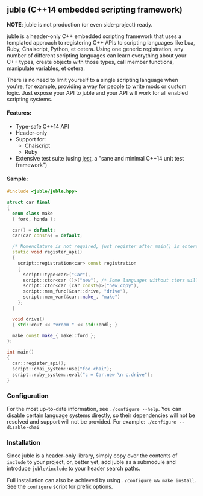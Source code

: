 juble (C++14 embedded scripting framework)
---

**NOTE**: juble is not production (or even side-project) ready.

juble is a header-only C++ embedded scripting framework that uses a templated approach to registering C++ APIs to scripting languages like Lua, Ruby, Chaiscript, Python, et cetera. Using one generic registration, any number of different scripting languages can learn everything about your C++ types, create objects with those types, call member functions, manipulate variables, et cetera.

There is no need to limit yourself to a single scripting language when you're, for example, providing a way for people to write mods or custom logic. Just expose your API to juble and your API will work for all enabled scripting systems.

#### Features:
  * Type-safe C++14 API
  * Header-only
  * Support for:
    * Chaiscript
    * Ruby
  * Extensive test suite (using [jest](https://github.com/jeaye/jest), a "sane and minimal C++14 unit test framework")

#### Sample:
```cpp
#include <juble/juble.hpp>

struct car final
{
  enum class make
  { ford, honda };

  car() = default;
  car(car const&) = default;

  /* Nomenclature is not required, just register after main() is entered. */
  static void register_api()
  {
    script::registration<car> const registration
    {
      script::type<car>("Car"),
      script::ctor<car ()>("new"), /* Some languages without ctors will use these names. */
      script::ctor<car (car const&)>("new_copy"),
      script::mem_func(&car::drive, "drive"),
      script::mem_var(&car::make_, "make")
    };
  }

  void drive()
  { std::cout << "vroom " << std::endl; }

  make const make_{ make::ford };
};

int main()
{
  car::register_api();
  script::chai_system::use("foo.chai");
  script::ruby_system::eval("c = Car.new \n c.drive");
}
```

### Configuration
For the most up-to-date information, see `./configure --help`. You can disable certain language systems directly, so their dependencies will not be resolved and support will not be provided. For example: `./configure --disable-chai`

### Installation
Since juble is a header-only library, simply copy over the contents of `include` to your project, or, better yet, add juble as a submodule and introduce `juble/include` to your header search paths.  

Full installation can also be achieved by using `./configure && make install`. See the `configure` script for prefix options.  
